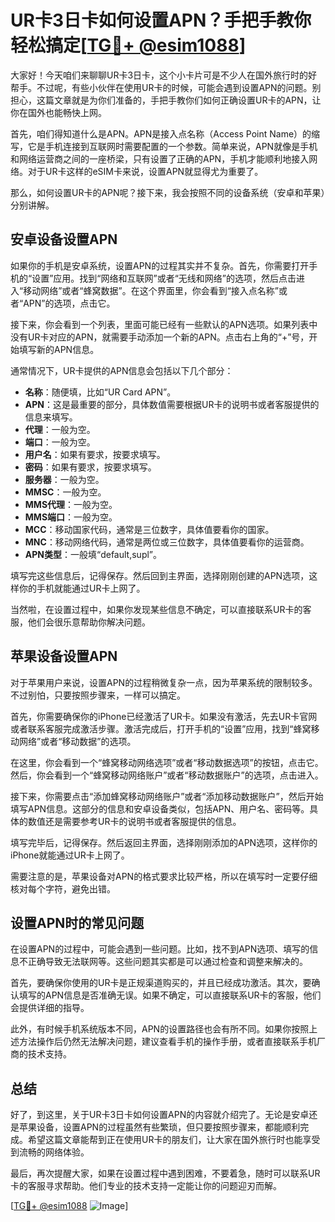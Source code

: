 # UR卡3日卡如何设置APN？手把手教你轻松搞定[[TG💪+ @esim1088](https://t.me/s/esim1088)]

大家好！今天咱们来聊聊UR卡3日卡，这个小卡片可是不少人在国外旅行时的好帮手。不过呢，有些小伙伴在使用UR卡的时候，可能会遇到设置APN的问题。别担心，这篇文章就是为你们准备的，手把手教你们如何正确设置UR卡的APN，让你在国外也能畅快上网。

首先，咱们得知道什么是APN。APN是接入点名称（Access Point Name）的缩写，它是手机连接到互联网时需要配置的一个参数。简单来说，APN就像是手机和网络运营商之间的一座桥梁，只有设置了正确的APN，手机才能顺利地接入网络。对于UR卡这样的eSIM卡来说，设置APN就显得尤为重要了。

那么，如何设置UR卡的APN呢？接下来，我会按照不同的设备系统（安卓和苹果）分别讲解。

## 安卓设备设置APN

如果你的手机是安卓系统，设置APN的过程其实并不复杂。首先，你需要打开手机的“设置”应用。找到“网络和互联网”或者“无线和网络”的选项，然后点击进入“移动网络”或者“蜂窝数据”。在这个界面里，你会看到“接入点名称”或者“APN”的选项，点击它。

接下来，你会看到一个列表，里面可能已经有一些默认的APN选项。如果列表中没有UR卡对应的APN，就需要手动添加一个新的APN。点击右上角的“+”号，开始填写新的APN信息。

通常情况下，UR卡提供的APN信息会包括以下几个部分：

- **名称**：随便填，比如“UR Card APN”。
- **APN**：这是最重要的部分，具体数值需要根据UR卡的说明书或者客服提供的信息来填写。
- **代理**：一般为空。
- **端口**：一般为空。
- **用户名**：如果有要求，按要求填写。
- **密码**：如果有要求，按要求填写。
- **服务器**：一般为空。
- **MMSC**：一般为空。
- **MMS代理**：一般为空。
- **MMS端口**：一般为空。
- **MCC**：移动国家代码，通常是三位数字，具体值要看你的国家。
- **MNC**：移动网络代码，通常是两位或三位数字，具体值要看你的运营商。
- **APN类型**：一般填“default,supl”。

填写完这些信息后，记得保存。然后回到主界面，选择刚刚创建的APN选项，这样你的手机就能通过UR卡上网了。

当然啦，在设置过程中，如果你发现某些信息不确定，可以直接联系UR卡的客服，他们会很乐意帮助你解决问题。

## 苹果设备设置APN

对于苹果用户来说，设置APN的过程稍微复杂一点，因为苹果系统的限制较多。不过别怕，只要按照步骤来，一样可以搞定。

首先，你需要确保你的iPhone已经激活了UR卡。如果没有激活，先去UR卡官网或者联系客服完成激活步骤。激活完成后，打开手机的“设置”应用，找到“蜂窝移动网络”或者“移动数据”的选项。

在这里，你会看到一个“蜂窝移动网络选项”或者“移动数据选项”的按钮，点击它。然后，你会看到一个“蜂窝移动网络账户”或者“移动数据账户”的选项，点击进入。

接下来，你需要点击“添加蜂窝移动网络账户”或者“添加移动数据账户”，然后开始填写APN信息。这部分的信息和安卓设备类似，包括APN、用户名、密码等。具体的数值还是需要参考UR卡的说明书或者客服提供的信息。

填写完毕后，记得保存。然后返回主界面，选择刚刚添加的APN选项，这样你的iPhone就能通过UR卡上网了。

需要注意的是，苹果设备对APN的格式要求比较严格，所以在填写时一定要仔细核对每个字符，避免出错。

## 设置APN时的常见问题

在设置APN的过程中，可能会遇到一些问题。比如，找不到APN选项、填写的信息不正确导致无法联网等。这些问题其实都是可以通过检查和调整来解决的。

首先，要确保你使用的UR卡是正规渠道购买的，并且已经成功激活。其次，要确认填写的APN信息是否准确无误。如果不确定，可以直接联系UR卡的客服，他们会提供详细的指导。

此外，有时候手机系统版本不同，APN的设置路径也会有所不同。如果你按照上述方法操作后仍然无法解决问题，建议查看手机的操作手册，或者直接联系手机厂商的技术支持。

## 总结

好了，到这里，关于UR卡3日卡如何设置APN的内容就介绍完了。无论是安卓还是苹果设备，设置APN的过程虽然有些繁琐，但只要按照步骤来，都能顺利完成。希望这篇文章能帮到正在使用UR卡的朋友们，让大家在国外旅行时也能享受到流畅的网络体验。

最后，再次提醒大家，如果在设置过程中遇到困难，不要着急，随时可以联系UR卡的客服寻求帮助。他们专业的技术支持一定能让你的问题迎刃而解。

[[TG💪+ @esim1088](https://t.me/s/esim1088) ![Image](https://i.postimg.cc/4NQfJmqS/Snipaste-2025-05-13-00-14-12.png)]